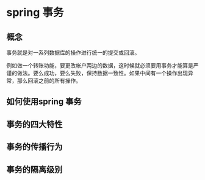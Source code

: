 # spring 事务
## 概念
事务就是对一系列数据库的操作进行统一的提交或回滚。

例如做一个转账功能，要更改帐户两边的数据，这时候就必须要用事务才能算是严谨的做法。要么成功，要么失败，保持数据一致性。如果中间有一个操作出现异常，那么回滚之前的所有操作。

## 如何使用spring 事务

## 事务的四大特性

## 事务的传播行为

## 事务的隔离级别